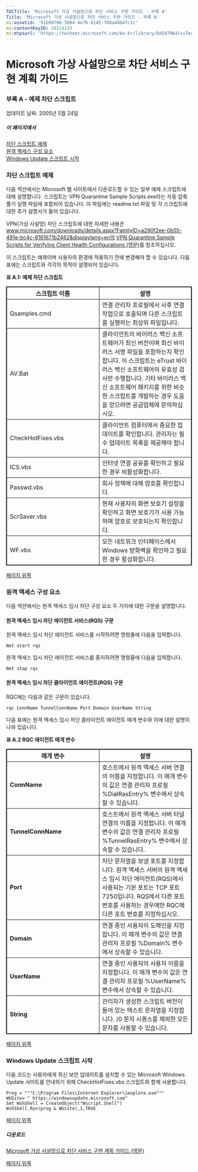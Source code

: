 ```yaml
---
TOCTitle: 'Microsoft 가상 사설망으로 차단 서비스 구현 가이드 - 부록 A'
Title: 'Microsoft 가상 사설망으로 차단 서비스 구현 가이드 - 부록 A'
ms:assetid: '91b99798-3804-4e76-8145-700a4804fc1c'
ms:contentKeyID: 20214119
ms:mtpsurl: 'https://technet.microsoft.com/ko-kr/library/Dd547964(v=TechNet.10)'
---
```


Microsoft 가상 사설망으로 차단 서비스 구현 계획 가이드
======================================================

### 부록 A - 예제 차단 스크립트

업데이트 날짜: 2005년 5월 24일

##### 이 페이지에서

[](#ecaa)[차단 스크립트 예제](#ecaa)  
[](#ebaa)[원격 액세스 구성 요소](#ebaa)  
[](#eaaa)[Windows Update 스크립트 시작](#eaaa)  

### 차단 스크립트 예제

다음 섹션에서는 Microsoft 웹 사이트에서 다운로드할 수 있는 일부 예제 스크립트에 대해 설명합니다. 스크립트는 VPN Quarantine Sample Scripts.exe라는 자동 압축 풀기 실행 파일에 포함되어 있습니다. 이 파일에는 readme.txt 파일 및 각 스크립트에 대한 추가 설명서가 들어 있습니다.

VPN(가상 사설망) 차단 스크립트에 대한 자세한 내용은 www.microsoft.com/downloads/details.aspx?FamilyID=a290f2ee-0b55-491e-bc4c-8161671b2462&displaylang=en의 [VPN Quarantine Sample Scripts for Verifying Client Health Configurations (영문)](https://www.microsoft.com/download/details.aspx?familyid=a290f2ee-0b55-491e-bc4c-8161671b2462&displaylang=en)를 참조하십시오.

이 스크립트는 예제이며 사용자의 환경에 적용하기 전에 변경해야 할 수 있습니다. 다음 표에는 스크립트와 각각의 목적이 설명되어 있습니다.

**표 A.1: 예제 차단 스크립트**

 
<table style="border:1px solid black;">
<colgroup>
<col width="50%" />
<col width="50%" />
</colgroup>
<thead>
<tr class="header">
<th style="border:1px solid black;" >스크립트 이름</th>
<th style="border:1px solid black;" >설명</th>
</tr>
</thead>
<tbody>
<tr class="odd">
<td style="border:1px solid black;">Qsamples.cmd</td>
<td style="border:1px solid black;">연결 관리자 프로필에서 사후 연결 작업으로 호출되며 다른 스크립트를 실행하는 최상위 파일입니다.</td>
</tr>
<tr class="even">
<td style="border:1px solid black;">AV.Bat</td>
<td style="border:1px solid black;">클라이언트의 바이러스 백신 소프트웨어가 최신 버전이며 최신 바이러스 서명 파일을 포함하는지 확인합니다. 이 스크립트는 eTrust 바이러스 백신 소프트웨어의 유효성 검사만 수행합니다. 기타 바이러스 백신 소프트웨어 패키지를 위한 비슷한 스크립트를 개발하는 경우 도움을 얻으려면 공급업체에 문의하십시오.</td>
</tr>
<tr class="odd">
<td style="border:1px solid black;">CheckHotFixes.vbs</td>
<td style="border:1px solid black;">클라이언트 컴퓨터에서 중요한 업데이트를 확인합니다. 관리자는 필수 업데이트 목록을 제공해야 합니다.</td>
</tr>
<tr class="even">
<td style="border:1px solid black;">ICS.vbs</td>
<td style="border:1px solid black;">인터넷 연결 공유를 확인하고 필요한 경우 비활성화합니다.</td>
</tr>
<tr class="odd">
<td style="border:1px solid black;">Passwd.vbs</td>
<td style="border:1px solid black;">회사 정책에 대해 암호를 확인합니다.</td>
</tr>
<tr class="even">
<td style="border:1px solid black;">ScrSaver.vbs</td>
<td style="border:1px solid black;">현재 사용자의 화면 보호기 설정을 확인하고 화면 보호기가 사용 가능하며 암호로 보호되는지 확인합니다.</td>
</tr>
<tr class="odd">
<td style="border:1px solid black;">WF.vbs</td>
<td style="border:1px solid black;">모든 네트워크 인터페이스에서 Windows 방화벽을 확인하고 필요한 경우 활성화합니다.</td>
</tr>
</tbody>
</table>
  
[](#mainsection)[페이지 위쪽](#mainsection)
  
### 원격 액세스 구성 요소
  
다음 섹션에서는 원격 액세스 임시 차단 구성 요소 두 가지에 대한 구문을 설명합니다.
  
#### 원격 액세스 임시 차단 에이전트 서비스(RQS) 구문
  
원격 액세스 임시 차단 에이전트 서비스를 시작하려면 명령줄에 다음을 입력합니다.
  
```  
Net start rqs  
```  
원격 액세스 임시 차단 에이전트 서비스를 중지하려면 명령줄에 다음을 입력합니다.
  
```  
Net stop rqs  
```  
#### 원격 액세스 임시 차단 클라이언트 에이전트(RQS) 구문
  
RQC에는 다음과 같은 구문이 있습니다.
  
```  
rqc ConnName TunnelConnName Port Domain UserName String  
```  
다음 표에는 원격 액세스 임시 차단 클라이언트 에이전트 매개 변수와 이에 대한 설명이 나와 있습니다.
  
**표 A.2 RQC 에이전트 매개 변수**

 
<table style="border:1px solid black;">
<colgroup>
<col width="50%" />
<col width="50%" />
</colgroup>
<thead>
<tr class="header">
<th style="border:1px solid black;" >매개 변수</th>
<th style="border:1px solid black;" >설명</th>
</tr>
</thead>
<tbody>
<tr class="odd">
<td style="border:1px solid black;"><strong>ConnName</strong></td>
<td style="border:1px solid black;">호스트에서 원격 액세스 서버 연결의 이름을 지정합니다. 이 매개 변수의 값은 연결 관리자 프로필 %DialRasEntry% 변수에서 상속할 수 있습니다.</td>
</tr>
<tr class="even">
<td style="border:1px solid black;"><strong>TunnelConnName</strong></td>
<td style="border:1px solid black;">호스트에서 원격 액세스 서버 터널 연결의 이름을 지정합니다. 이 매개 변수의 값은 연결 관리자 프로필 %TunnelRasEntry% 변수에서 상속할 수 있습니다.</td>
</tr>
<tr class="odd">
<td style="border:1px solid black;"><strong>Port</strong></td>
<td style="border:1px solid black;">차단 문자열을 보낼 포트를 지정합니다. 원격 액세스 서버의 원격 액세스 임시 차단 에이전트(RQS)에서 사용되는 기본 포트는 TCP 포트 7250입니다. RQS에서 다른 포트 번호를 사용하는 경우에만 RQC에 다른 포트 번호를 지정하십시오.</td>
</tr>
<tr class="even">
<td style="border:1px solid black;"><strong>Domain</strong></td>
<td style="border:1px solid black;">연결 중인 사용자의 도메인을 지정합니다. 이 매개 변수의 값은 연결 관리자 프로필 %Domain% 변수에서 상속할 수 있습니다.</td>
</tr>
<tr class="odd">
<td style="border:1px solid black;"><strong>UserName</strong></td>
<td style="border:1px solid black;">연결 중인 사용자의 사용자 이름을 지정합니다. 이 매개 변수의 값은 연결 관리자 프로필 %UserName% 변수에서 상속할 수 있습니다.</td>
</tr>
<tr class="even">
<td style="border:1px solid black;"><strong>String</strong></td>
<td style="border:1px solid black;">관리자가 생성한 스크립트 버전이 들어 있는 텍스트 문자열을 지정합니다. /0 문자 시퀀스를 제외한 모든 문자를 사용할 수 있습니다.</td>
</tr>
</tbody>
</table>
  
[](#mainsection)[페이지 위쪽](#mainsection)
  
### Windows Update 스크립트 시작
  
다음 코드는 사용자에게 최신 보안 업데이트를 설치할 수 있는 Microsoft Windows Update 사이트를 안내하기 위해 CheckHotFixes.vbs 스크립트와 함께 사용합니다.
  
```  
Prog = """C:\Program Files\Internet Explorer\iexplore.exe"""  
WUSite= " https://windowsupdate.microsoft.com"  
Set WshShell = CreateObject("Wscript.Shell")  
WshShell.Run(prog & WUsite),1,TRUE  
```  
[](#mainsection)[페이지 위쪽](#mainsection)
  
##### 다운로드
  
[Microsoft 가상 사설망으로 차단 서비스 구현 계획 가이드 (영문)](https://go.microsoft.com/fwlink/?linkid=41308)
  
[](#mainsection)[페이지 위쪽](#mainsection)
